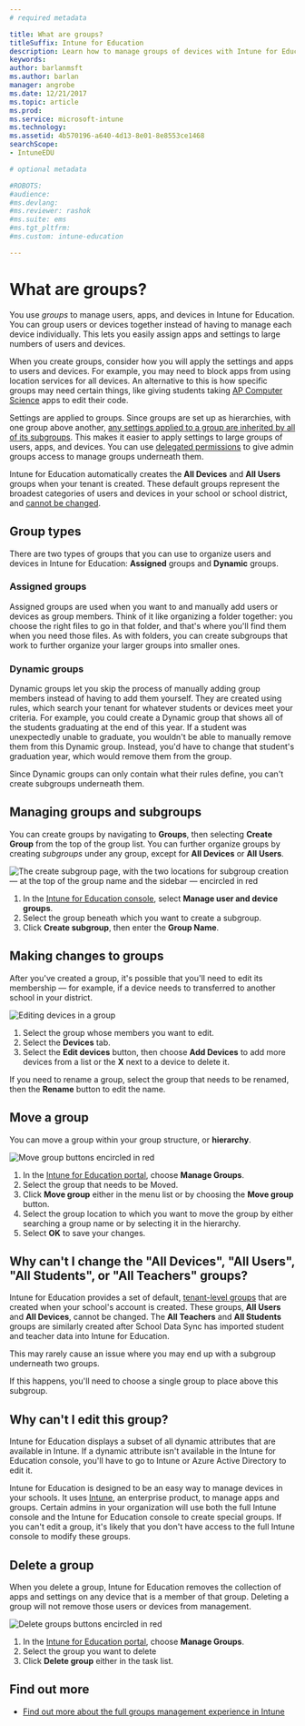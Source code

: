 ```yaml
---
# required metadata

title: What are groups?
titleSuffix: Intune for Education
description: Learn how to manage groups of devices with Intune for Education.
keywords:
author: barlanmsft
ms.author: barlan
manager: angrobe
ms.date: 12/21/2017
ms.topic: article
ms.prod:
ms.service: microsoft-intune
ms.technology:
ms.assetid: 4b570196-a640-4d13-8e01-8e8553ce1468
searchScope:
- IntuneEDU

# optional metadata

#ROBOTS:
#audience:
#ms.devlang:
#ms.reviewer: rashok
#ms.suite: ems
#ms.tgt_pltfrm:
#ms.custom: intune-education

---
```


# What are groups?

You use _groups_ to manage users, apps, and devices in Intune for Education. You can group users or devices together instead of having to manage each device individually. This lets you easily assign apps and settings to large numbers of users and devices.

When you create groups, consider how you will apply the settings and apps to users and devices. For example, you may need to block apps from using location services for all devices. An alternative to this is how specific groups may need certain things, like giving students taking [AP Computer Science](https://www.tealsk12.org) apps to edit their code.

Settings are applied to groups. Since groups are set up as hierarchies, with one group above another, [any settings applied to a group are inherited by all of its subgroups](settings-inheritance.md). This makes it easier to apply settings to large groups of users, apps, and devices. You can use [delegated permissions](group-admin-delegate.md#how-do-i-assign-admin-groups) to give admin groups access to manage groups underneath them. 

Intune for Education automatically creates the __All Devices__ and __All Users__ groups when your tenant is created. These default groups represent the broadest categories of users and devices in your school or school district, and [cannot be changed](what-are-groups.md#why-cant-i-change-the-all-devices-all-users-all-students-or-all-teachers-groups).

## Group types

There are two types of groups that you can use to organize users and devices in Intune for Education: **Assigned** groups and **Dynamic** groups.

### Assigned groups

Assigned groups are used when you want to and manually add users or devices as group members. Think of it like organizing a folder together: you choose the right files to go in that folder, and that's where you'll find them when you need those files. As with folders, you can create subgroups that work to further organize your larger groups into smaller ones.

### Dynamic groups

Dynamic groups let you skip the process of manually adding group members instead of having to add them yourself. They are created using rules, which search your tenant for whatever students or devices meet your criteria. For example, you could create a Dynamic group that shows all of the students graduating at the end of this year. If a student was unexpectedly unable to graduate, you wouldn't be able to manually remove them from this Dynamic group. Instead, you'd have to change that student's graduation year, which would remove them from the group.

Since Dynamic groups can only contain what their rules define, you can't create subgroups underneath them.

## Managing groups and subgroups

You can create groups by navigating to **Groups**, then selecting **Create Group** from the top of the group list. You can further organize groups by creating *subgroups* under any group, except for __All Devices__ or __All Users__.

  ![The create subgroup page, with the two locations for subgroup creation — at the top of the group name and the sidebar — encircled in red](./media/groups-007-create-subgroup.png)

1. In the [Intune for Education console](https://intuneeducation.portal.azure.com), select **Manage user and device groups**.
2. Select the group beneath which you want to create a subgroup.
3. Click **Create subgroup**, then enter the **Group Name**.

## Making changes to groups

After you've created a group, it's possible that you'll need to edit its membership — for example, if a device needs to transferred to another school in your district.

  ![Editing devices in a group](./media/groups-008-edit-group-membership.png)

1. Select the group whose members you want to edit.
2. Select the **Devices** tab.
3. Select the **Edit devices** button, then choose **Add Devices** to add more devices from a list or the **X** next to a device to delete it.

If you need to rename a group, select the group that needs to be renamed, then the **Rename** button to edit the name.

## Move a group

You can move a group within your group structure, or **hierarchy**.

  ![Move group buttons encircled in red](./media/groups-010-move-groups.png)

1.	In the [Intune for Education portal](https://intuneeducation.portal.azure.com), choose **Manage Groups**.
2. Select the group that needs to be Moved.
3.	Click **Move group** either in the menu list or by choosing the **Move group** button.
4.	Select the group location to which you want to move the group by either searching a group name or by selecting it in the hierarchy.
5.	Select **OK** to save your changes.

## Why can't I change the "All Devices", "All Users", "All Students", or "All Teachers" groups?

<!--These are tenant level groups and therefore they can't be modified-->

Intune for Education provides a set of default, [tenant-level groups](what-are-tenants.md) that are created when your school's account is created. These groups, **All Users** and **All Devices**, cannot be changed. The **All Teachers** and **All Students** groups are similarly created after School Data Sync has imported student and teacher data into Intune for Education.

This may rarely cause an issue where you may end up with a subgroup underneath two groups.

  <!--![Subgroup under multiple groups error message appears](./media/groups-012-subgroup-is-under-two-groups-warning.png)-->

If this happens, you'll need to choose a single group to place above this subgroup.

## Why can't I edit this group?

Intune for Education displays a subset of all dynamic attributes that are available in Intune. If a dynamic attribute isn't available in the Intune for Education console, you'll have to go to Intune or Azure Active Directory to edit it.

Intune for Education is designed to be an easy way to manage devices in your schools. It uses [Intune](https://docs.microsoft.com/intune/what-is-intune), an enterprise product, to manage apps and groups. Certain admins in your organization will use both the full Intune console and the Intune for Education console to create special groups. If you can't edit a group, it's likely that you don't have access to the full Intune console to modify these groups.

## Delete a group

When you delete a group, Intune for Education removes the collection of apps and settings on any device that is a member of that group. Deleting a group will not remove those users or devices from management.

  ![Delete groups buttons encircled in red](./media/groups-011-delete-groups.png)

1.	In the [Intune for Education portal](https://intuneeducation.portal.azure.com), choose **Manage Groups**.
2. Select the group you want to delete
3.	Click **Delete group** either in the task list.

## Find out more

- [Find out more about the full groups management experience in Intune](https://docs.microsoft.com/intune/deploy-use/use-groups-to-manage-users-and-devices-with-microsoft-intune)
